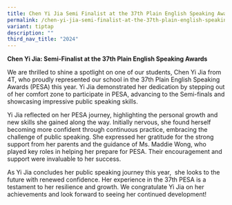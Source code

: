 ```yaml
---
title: Chen Yi Jia Semi Finalist at the 37th Plain English Speaking Awards
permalink: /chen-yi-jia-semi-finalist-at-the-37th-plain-english-speaking-awards/
variant: tiptap
description: ""
third_nav_title: "2024"
---
```

<p><strong>Chen Yi Jia: Semi-Finalist at the 37th Plain English Speaking Awards</strong>
</p>
<p></p>
<p>We are thrilled to shine a spotlight on one of our students, Chen Yi Jia
from 4T, who proudly represented our school in the 37th Plain English Speaking
Awards (PESA) this year. Yi Jia demonstrated her dedication by stepping
out of her comfort zone to participate in PESA, advancing to the Semi-finals
and showcasing impressive public speaking skills.</p>
<p></p>
<p>Yi Jia reflected on her PESA journey, highlighting the personal growth
and new skills she gained along the way. Initially nervous, she found herself
becoming more confident through continuous practice, embracing the challenge
of public speaking. She expressed her gratitude for the strong support
from her parents and the guidance of Ms. Maddie Wong, who played key roles
in helping her prepare for PESA. Their encouragement and support were invaluable
to her success.</p>
<p></p>
<p>As Yi Jia concludes her public speaking journey this year,&nbsp; she looks
to the future with renewed confidence. Her experience in the 37th PESA
is a testament to her resilience and growth. We congratulate Yi Jia on
her achievements and look forward to seeing her continued development!</p>